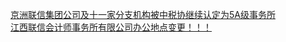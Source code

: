   
[京洲联信集团公司及十一家分支机构被中税协继续认定为5A级事务所](http://www.dianyue.me/archives/333/b06pzwe6p0g9z7wr/)  
[江西联信会计师事务所有限公司办公地点变更！！！](http://www.dianyue.me/archives/538/z6ac98rvtai1jpxg/)